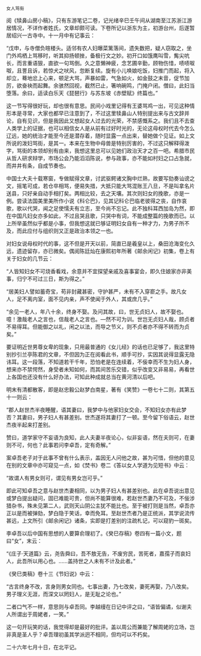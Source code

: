     女人骂街 

   阅《犊鼻山房小稿》，只有东游笔记二卷，记光绪辛巳壬午间从湖南至江苏浙江游居情况，不详作者姓氏，文章却颇可读。下卷所记以浙东为主，初游台州，后遂暂居绍兴一古寺中。十一月中有记事云：

   “戊申，与寺僧负暄楼头。适邻有农人妇曝菜篱落间，遗失数把，疑人窃取之，坐门外鸡栖上骂移时，听其抑扬顿挫，备极行文之妙。初开口如饿鹰叫雪，觜尖吭长，而言重语狠，直欲一句骂倒。久之意懒神疲，念艺圃辛勤，顾物伤惜，啧啧呶呶，且詈且诉，若惊犬之吠风，忽断复续。旋有小儿唤娘吃饭，妇推门而起，将入却立，蓦地忿上心来，顿足大骂，声暴如雷，气急如火，如金鼓之末音，促节加厉，欲奋袂而起舞。余骇然回视，截然已止，箸响碗鸣，门掩户闭。僧曰，此妇当堕落。余曰，适读白乐天《琵琶行》与苏东坡《赤壁赋》终篇也。”

   这一节写得很好玩，却也很有意思。民间小戏里记得有王婆骂鸡一出，可见这种情形本是寻常，大家也都早已注意到了，不过这里犊鼻山人特别提出来与古文辞并论，自有见识，但是我因此又想起女人过去的光荣，不禁感慨系之。我们且不去查人类学上的证据，也可以相信女人是从前有过好时光的，无论这母权时代去今怎么辽远，她的统治才能至今还是潜存着，随时显露一点出来，替她做个见证。如上文所说的泼妇骂街，是其一。本来在生物中母兽是特别厉害的，不过这只解释得泼字，骂街的本领却别有由来，我想这里总可以见她们政治天才之百一吧。希腊市民从哲人研求辩学，市场公会乃能滔滔陈说，参与政事，亦不能如村妇之口占急就，而井井有条，自成节奏也。

   中国士大夫十载寒窗，专做赋得文章，讨武驱鳄诸文胸中烂熟，故要写劾奏讪谤之文，摇笔可成，若仓卒相骂，便易失措，大抵只能大骂混账王八旦，不是叫拿名片送县，只好亲自动手相打矣。两相比较，去之天壤。其次则妇女的挽歌，亦是一例。尝读法国美里美所作小说《科仑巴》，见其记科仑巴临老彼得之丧，自作哀歌，歌以代哭，闻之足使懦夫有立志，至今尚不忘记。此不独科耳西加岛为然，即在中国凡妇女亦多如此，不过且哭且歌，只哭中有词，不能成整篇的挽歌而已。以上所举虽然似乎都是小事，但我想这就已够证明妇女自有一种才力，为男子所不及，而此应付与组织则又正是政治本领之一也。

   对妇女说母权时代的事，这不但是开天以前，简直已是羲皇以上，桑田沧海变化久远，遗迹留存，亦已微矣。偶阅陈廷灿在康熙初年所著《邮余闲记》初集，卷上有关于妇女的几节云：

   “人皆知妇女不可烧香看戏，余意并不宜探望亲戚及喜事宴会，即久住娘家亦非美事，归宁不可过三日，斯为得之。”

   “居美妇人譬如蓄奇宝，苟非封藏甚密，守护甚严，未有不入穿窬之手。故凡女人，足不离内室，面不见内亲，声不使闻于外人，其或庶几乎。”

   “余见一老人，年八十余，终身不娶。及问其故，曰，世无贞妇人，故不娶也。噫！激哉老人之言也，信哉老人之言也。—然不可为训。世岂无贞妇人哉，顾贞者不易得耳。但能御之以礼，闲之以法，而导之节义，则不贞者亦不得不转而为贞矣。”

   要证明近世男尊女卑的现象，只用最普通的《女儿经》的话也已足够了，我这里特别抄引兰亭陈君的文章，不但因为正在阅看此书，顺手可抄，实因其说得显露无隐讳耳。这一段落，不知道若干千年，恐怕老是在连续着，不佞幸而不生为妇人身，想来亦不禁愕然，身受者未知如何，而其间苦乐交错，似乎改变又非易易，再看世上各国也还没有什么好办法，可知此种成就总当在黄河清以后吧。

   明末有清都散客，即是赵忠毅公赵梦白南星，著有《笑赞》一卷七十二则，其第五十一则云：

   “郡人赵世杰半夜睡醒，语其妻曰，我梦中与他家妇女交会，不知妇女亦有此梦否？其妻曰，男子妇人有甚差别。世杰遂将其妻打了一顿。至今留下俗语云，赵世杰夜半起来打差别。

   赞曰，道学家守不妄语为良知，此人夫妻半夜论心，似非妄语，然在夫则可，在妻则不可，何也？此事若问李卓吾，定有奇解。”

   案卓吾老子对于此事不曾有什么表示，盖因无人问他之故，甚为可惜，但他的意见在别的文章中亦可窥见一点，如《焚书》卷二《答以女人学道为见短书》中云：

   “故谓人有男女则可，谓见有男女岂可乎。”

   即此可知卓吾之意与赵世杰妻相同，以为男子妇人有甚差别也。此在卓吾说出意见或梦白提出疑问，固已难能可贵，但尚不能算很难，若赵世杰妻乃不可及，不佞涉猎杂书，殊未见第二人，武则天山阴公主犹不能比也。至于被打则是当然，卓吾亦正以是而被弹劾，梦白隐于笑话，幸而免耳。至赵世杰者乃是正统派，其学说流传甚远，上文所引《邮余闲记》诸条，实即是打差别的注疏札记，可以窥豹一斑矣。

   李卓吾以后中国有思想的人要算俞理初了。《癸巳存稿》卷四有一篇小文，题曰“女”，末云：

   “《庄子·天道篇》云，尧告舜曰，吾不敖无告，不废穷民，苦死者，嘉孺子而哀妇人，此吾所以用心也。……盖持世之人未有不计及此者。”

   《癸巳类稿》卷十三《节妇说》中云：

   “古言终身不改，言身则男女同也。七事出妻，乃七改矣，妻死再娶，乃八改矣。男子理义无涯，而深文以罔妇人，是无耻之论也。”

   二者口气不一样，意思则与卓吾同。李越缦在日记中评之曰，“语皆偏谲，似谢夫人所谓出于周姥者，一笑。”

   这一句开玩笑的话，我觉得却是最好的批评。盖以周公而兼能了解周姥的立场，岂非真是圣人乎？卓吾理初虽其学派迥不相同，但均可以不朽矣。

   二十六年七月十日，在北平记。

